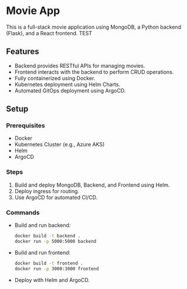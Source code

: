 # Movie App

This is a full-stack movie application using MongoDB, a Python backend (Flask), and a React frontend.
TEST
## Features

- Backend provides RESTful APIs for managing movies.
- Frontend interacts with the backend to perform CRUD operations.
- Fully containerized using Docker.
- Kubernetes deployment using Helm Charts.
- Automated GitOps deployment using ArgoCD.

## Setup

### Prerequisites

- Docker
- Kubernetes Cluster (e.g., Azure AKS)
- Helm
- ArgoCD

### Steps

1. Build and deploy MongoDB, Backend, and Frontend using Helm.
2. Deploy ingress for routing.
3. Use ArgoCD for automated CI/CD.

### Commands

- Build and run backend:
  ```bash
  docker build -t backend .
  docker run -p 5000:5000 backend
  ```

- Build and run frontend:
  ```bash
  docker build -t frontend .
  docker run -p 3000:3000 frontend
  ```

- Deploy with Helm and ArgoCD.